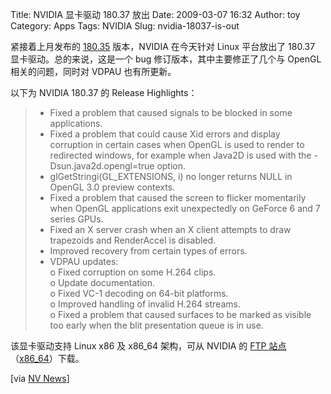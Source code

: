 Title: NVIDIA 显卡驱动 180.37 放出
Date: 2009-03-07 16:32
Author: toy
Category: Apps
Tags: NVIDIA
Slug: nvidia-18037-is-out

紧接着上月发布的
[180.35](http://linuxtoy.org/archives/nvidia-18035driver-released.html)
版本，NVIDIA 在今天针对 Linux 平台放出了 180.37
显卡驱动。总的来说，这是一个 bug 修订版本，其中主要修正了几个与 OpenGL
相关的问题，同时对 VDPAU 也有所更新。

以下为 NVIDIA 180.37 的 Release Highlights：

> * Fixed a problem that caused signals to be blocked in some
> applications.  
>  * Fixed a problem that could cause Xid errors and display corruption
> in certain cases when OpenGL is used to render to redirected windows,
> for example when Java2D is used with the -Dsun.java2d.opengl=true
> option.  
>  * glGetStringi(GL\_EXTENSIONS, i) no longer returns NULL in OpenGL
> 3.0 preview contexts.  
>  * Fixed a problem that caused the screen to flicker momentarily when
> OpenGL applications exit unexpectedly on GeForce 6 and 7 series GPUs.  
>  * Fixed an X server crash when an X client attempts to draw
> trapezoids and RenderAccel is disabled.  
>  * Improved recovery from certain types of errors.  
>  * VDPAU updates:  
>  o Fixed corruption on some H.264 clips.  
>  o Update documentation.  
>  o Fixed VC-1 decoding on 64-bit platforms.  
>  o Improved handling of invalid H.264 streams.  
>  o Fixed a problem that caused surfaces to be marked as visible too
> early when the blit presentation queue is in use.

该显卡驱动支持 Linux x86 及 x86\_64 架构，可从 NVIDIA 的 [FTP
站点](ftp://download.nvidia.com/XFree86/Linux-x86/180.37/)（[x86\_64](ftp://download.nvidia.com/XFree86/Linux-x86_64/180.37/)）下载。

[via [NV
News](http://www.nvnews.net/vbulletin/showthread.php?p=1951107)]
